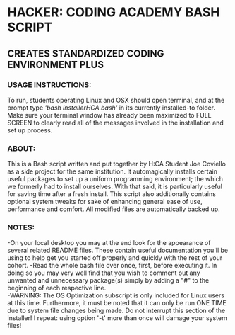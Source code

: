# HACKER: CODING ACADEMY BASH SCRIPT

## CREATES STANDARDIZED CODING ENVIRONMENT PLUS

### USAGE INSTRUCTIONS:                                                                          
 To run, students operating Linux and OSX should open terminal, and at the prompt type *'bash installerHCA.bash'* in its currently installed-to folder. Make sure your terminal window has already been maximized to FULL SCREEN to clearly read all of the messages involved in the installation and set up process.
                                                                                                        
### ABOUT:                                                                                                 
 This is a Bash script written and put together by H:CA Student Joe Coviello as a side project for the same institution. It automagically installs certain useful packages to set up a uniform programming environment; the which we formerly had to install ourselves. With that said, it is particularly useful for saving time after a fresh install. This script also additionally contains optional system tweaks for sake of enhancing general ease of use, performance and comfort. All modified files are automatically backed up.                        
                                                                                                       
### NOTES:                                       
-On your local desktop you may at the end look for the appearance of several related README files. These contain useful documentation you'll be using to help get you started off properly and quickly with the rest of your cohort. 
-Read the whole bash file over once, first, before executing it. In doing so you may very well find that you wish to comment out any unwanted and unnecessary package(s) simply by adding a "#" to the beginning of each respective line.          
-WARNING: The OS Optimization subscript is only included for Linux users at this time. Furthermore, it must be noted that it can only be run ONE TIME due to system file changes being made. Do not interrupt this section of the installer! I repeat: using option '-t' more than once will damage your system files!                         
